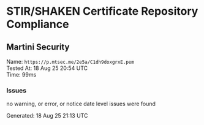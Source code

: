 # STIR/SHAKEN Certificate Repository Compliance

## Martini Security

Name: `https://p.mtsec.me/2e5a/C1dh9doxgrxE.pem`\
Tested At: 18 Aug 25 20:54 UTC\
Time: 99ms

### Issues

no warning, or error, or notice date level issues were found

Generated: 18 Aug 25 21:13 UTC